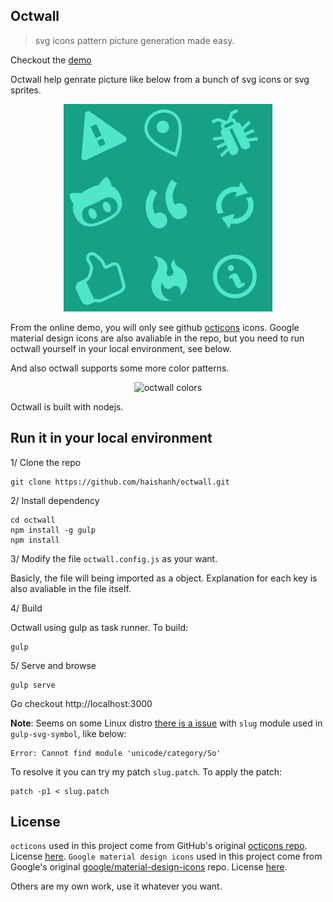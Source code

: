 ## Octwall

> svg icons pattern picture generation made easy.

Checkout the [demo](http://octwall.hanhaishan.com)

Octwall help genrate picture like below from a bunch of svg icons or svg sprites.

<p align="center">
  <img src="https://raw.githubusercontent.com/haishanh/octwall/master/example.png" alt="octwall example">
</p>

From the online demo, you will only see github [octicons][octicons] icons. Google material design icons are also avaliable in the repo, but you need to run octwall yourself in your local environment, see below.

And also octwall supports some more color patterns.

<p align="center">
  <img src="http://7fva40.com1.z0.glb.clouddn.com/octwall-all.png" alt="octwall colors">
</p>

[octicons]: https://octicons.github.com/

Octwall is built with nodejs.

## Run it in your local environment

1/ Clone the repo

```
git clone https://github.com/haishanh/octwall.git
```

2/ Install dependency

```
cd octwall
npm install -g gulp
npm install
```

3/ Modify the file `octwall.config.js` as your want.

Basicly, the file will being imported as a object. Explanation for each key is also avaliable in the file itself.

4/ Build

Octwall using gulp as task runner. To build:

```
gulp
```

5/ Serve and browse

```
gulp serve
```

Go checkout http://localhost:3000

**Note**: Seems on some Linux distro [there is a issue][slug-issue] with `slug` module used in `gulp-svg-symbol`, like below:

```text
Error: Cannot find module 'unicode/category/So'
```

To resolve it you can try my patch `slug.patch`. To apply the patch:

```
patch -p1 < slug.patch
```

[slug-issue]: https://github.com/dodo/node-slug/issues/58

## License

`octicons` used in this project come from GitHub's original [octicons repo][oct-repo]. License [here][oct-license].
`Google material design icons` used in this project come from Google's original [google/material-design-icons][material-repo] repo. License [here][material-license].

Others are my own work, use it whatever you want.

[oct-repo]: https://github.com/github/octicons/
[oct-license]: https://github.com/github/octicons/blob/master/LICENSE.txt
[material-repo]: https://github.com/google/material-design-icons
[material-license]: https://github.com/google/material-design-icons/blob/master/LICENSE
